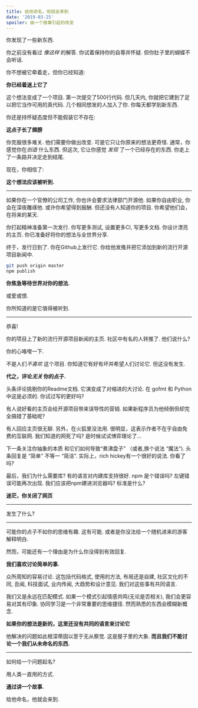 ```yaml
---
title: 给他命名，他就会来到
date: '2019-03-25'
spoiler: 由一个故事引起的改变
---
```


你发现了一些新东西.

你之前没有看过 *像这样* 的解答. 你试着保持你的自尊并怀疑. 但你肚子里的蝴蝶不会听话.

你不想被它牵着走，但你已经知道:

**你已经着迷上它了**

这个想法变成了一个项目. 第一次提交了500行代码. 但几天内, 你就把它建到了足以把它当作可用的真代码. 几个相同想发的人加入了你. 你每天都学到新东西.

你还是持怀疑态度但不能假装它不存在:

**这点子长了翅膀**

你克服很多难关. 他们需要你做出改变. 可是它只让你原来的想法更奇怪. 通常，你感觉你在*创造* 什么东西. 但这次, 它让你感觉 *发现* 了一个已经存在的东西. 你走上了一条路并决定走到结尾.

现在，你相信了:

**这个想法应该被听到.**

---

如果你在一个官僚的公司工作, 你也许会要求法律部门开源他. 如果你自由职业, 你会在深夜雕琢他. 或许你希望得到报酬. 但还没有人知道你的项目. 你希望他们会，在将来的某天.

你打起精神准备第一次发行. 你写更多测试, 设置更多CI, 写更多文档. 你设计漂亮的主页. 你已准备好将你的想法与全世界分享.

终于，发行日到了. 你在Github上发行它. 你给他发推并把它添加到新的流行开源项目新闻中.

```bash
git push origin master
npm publish
```

**你焦急等待世界对你的想法.**

或爱或恨.

你所知道的是它值得被听到.

---

恭喜!

你的项目上了新的流行开源项目新闻的主页. 社区中有名的人转推了. 他们说什么?

你的心咯噔一下.

不是人们*不喜欢* 这个项目. 你知道它有好有坏并希望人们讨论它. 但这没有发生.

**代之，评论*无关* 你的点子.**

头条评论挑剔你的Readme文档. 它演变成了对缩进的大讨论. 在 gofmt 和 Python中这是必须的. 你试过写的更好吗?

有人说好看的主页会给开源项目带来误导性的营销. 如果新程序员为他倾倒但却完全搞错了基础呢?

有人回应主页很无聊. 另外，在火狐里没法用. 很明显，这表示作者不在乎自由免费的互联网. 我们知道的网死了吗? 是时候试试博弈理论了...

下一条关注你抽象的本质 和它们如何导致“煮沸盘子” （或者,换个说法 “魔法”). 头条回复是 “简单” 不等一 “简洁”. 实际上，rich hickey有一个很好的说法. 你看了吗?

最后，我们为什么需要库? 有的语言对内建库支持很好. npm 是个错误吗? 左键错误可能再次出现. 我们应该把npm建进浏览器吗? 标准是什么?

**迷茫，你关闭了网页**

---

发生了什么?

---

可能你的点子不如你的思维有趣. 这有可能. 或者是你没法给一个随机进来的游客解释明白.

然而，可能还有一个理由是为什么你没得到有效回复.

**我们喜欢讨论简单的事.**

众所周知的容易讨论. 这包括代码格式, 使用的方法, 布局还是自建, 社区文化的不同, 丑闻, 科技面试, 业内传闻, 大趋势和设计意见. 我们对这些事有共同语言.

 我们又是永远在匹配模式. 如果一个模式引起情感共鸣(无论是否相关), 我们会更容易对其有印象. 协同学习是一个非常重要的思维捷径. 然而熟悉的东西会模糊新概念.

**如果你的想法是新的，这里还没有共同的语言来讨论它**

他解决的问题如此根深蒂固以至于无从察觉. 这是屋子里的大象. **而且我们不能讨论一个我们从未命名的东西.**

---

如何给一个问题起名?

用人类一直用的方式.

**通过讲一个故事.**

给他命名，他就会来到.
